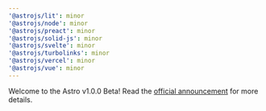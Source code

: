 ```yaml
---
'@astrojs/lit': minor
'@astrojs/node': minor
'@astrojs/preact': minor
'@astrojs/solid-js': minor
'@astrojs/svelte': minor
'@astrojs/turbolinks': minor
'@astrojs/vercel': minor
'@astrojs/vue': minor
---
```


Welcome to the Astro v1.0.0 Beta! Read the [official announcement](https://astro.build/blog/astro-1-beta-release/) for more details.
